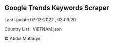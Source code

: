 

## Google Trends Keywords Scraper 
 
Last Update 07-12-2022 , 03:03:20

Country List :
VIETNAM.json



© Abdul Muttaqin 
